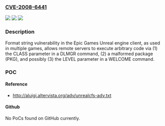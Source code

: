 ### [CVE-2008-6441](https://cve.mitre.org/cgi-bin/cvename.cgi?name=CVE-2008-6441)
![](https://img.shields.io/static/v1?label=Product&message=n%2Fa&color=blue)
![](https://img.shields.io/static/v1?label=Version&message=n%2Fa&color=blue)
![](https://img.shields.io/static/v1?label=Vulnerability&message=n%2Fa&color=brighgreen)

### Description

Format string vulnerability in the Epic Games Unreal engine client, as used in multiple games, allows remote servers to execute arbitrary code via (1) the CLASS parameter in a DLMGR command, (2) a malformed package (PKG), and possibly (3) the LEVEL parameter in a WELCOME command.

### POC

#### Reference
- http://aluigi.altervista.org/adv/unrealcfs-adv.txt

#### Github
No PoCs found on GitHub currently.

